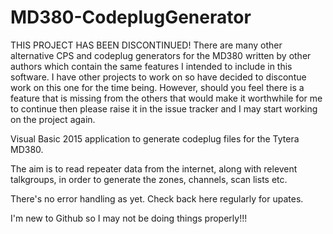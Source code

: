 # MD380-CodeplugGenerator

THIS PROJECT HAS BEEN DISCONTINUED!
There are many other alternative CPS and codeplug generators for the MD380 written by other authors which contain the same features I intended to include in this software. I have other projects to work on so have decided to discontue work on this one for the time being. However, should you feel there is a feature that is missing from the others that would make it worthwhile for me to continue then please raise it in the issue tracker and I may start working on the project again.


Visual Basic 2015 application to generate codeplug files for the Tytera MD380.

The aim is to read repeater data from the internet, along with relevent talkgroups, in order to generate the zones, channels, scan lists etc.

There's no error handling as yet. Check back here regularly for upates.

I'm new to Github so I may not be doing things properly!!!
